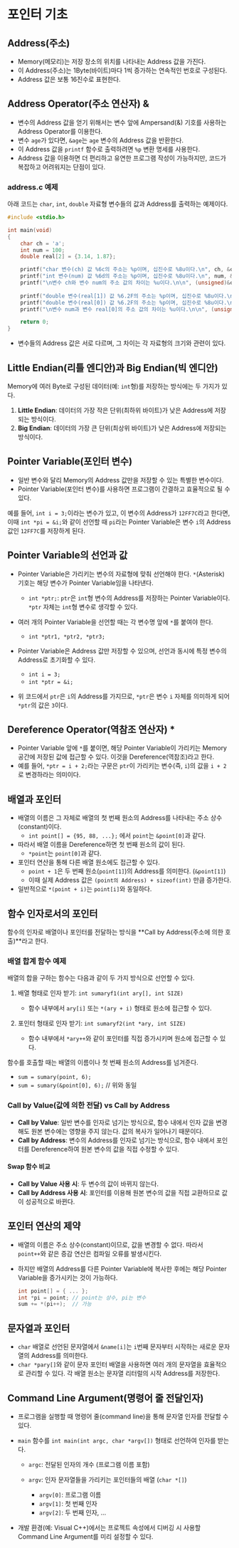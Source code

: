 # 포인터 기초

## Address(주소)

-   Memory(메모리)는 저장 장소의 위치를 나타내는 Address 값을 가진다.
-   이 Address(주소)는 1Byte(바이트)마다 1씩 증가하는 연속적인 번호로 구성된다.
-   Address 값은 보통 16진수로 표현한다.

## Address Operator(주소 연산자) &

-   변수의 Address 값을 얻기 위해서는 변수 앞에 Ampersand(&) 기호를 사용하는 Address Operator를 이용한다.
-   변수 `age`가 있다면, `&age`는 `age` 변수의 Address 값을 반환한다.
-   이 Address 값을 `printf` 함수로 출력하려면 `%p` 변환 명세를 사용한다.
-   Address 값을 이용하면 더 편리하고 유연한 프로그램 작성이 가능하지만, 코드가 복잡하고 어려워지는 단점이 있다.

### address.c 예제

아래 코드는 `char`, `int`, `double` 자료형 변수들의 값과 Address를 출력하는 예제이다.

```c
#include <stdio.h>

int main(void)
{
    char ch = 'a';
    int num = 100;
    double real[2] = {3.14, 1.87};

    printf("char 변수(ch) 값 %6c의 주소는 %p이며, 십진수로 %8u이다.\n", ch, &ch, &ch);
    printf("int 변수(num) 값 %6d의 주소는 %p이며, 십진수로 %8u이다.\n", num, &num, &num);
    printf("\n변수 ch와 변수 num의 주소 값의 차이는 %u이다.\n\n", (unsigned)&ch - (unsigned)&num);
    
    printf("double 변수(real[1]) 값 %6.2F의 주소는 %p이며, 십진수로 %8u이다.\n", real[1], &real[1], &real[1]);
    printf("double 변수(real[0]) 값 %6.2F의 주소는 %p이며, 십진수로 %8u이다.\n", real[0], &real[0], &real[0]);
    printf("\n변수 num과 변수 real[0]의 주소 값의 차이는 %u이다.\n\n", (unsigned)&num - (unsigned)&real[0]);

    return 0;
}
```

-   변수들의 Address 값은 서로 다르며, 그 차이는 각 자료형의 크기와 관련이 있다.

## Little Endian(리틀 엔디안)과 Big Endian(빅 엔디안)

Memory에 여러 Byte로 구성된 데이터(예: `int`형)를 저장하는 방식에는 두 가지가 있다.

1.  **Little Endian**: 데이터의 가장 작은 단위(최하위 바이트)가 낮은 Address에 저장되는 방식이다.
2.  **Big Endian**: 데이터의 가장 큰 단위(최상위 바이트)가 낮은 Address에 저장되는 방식이다.

## Pointer Variable(포인터 변수)

-   일반 변수와 달리 Memory의 Address 값만을 저장할 수 있는 특별한 변수이다.
-   Pointer Variable(포인터 변수)를 사용하면 프로그램이 간결하고 효율적으로 될 수 있다.

예를 들어, `int i = 3;`이라는 변수가 있고, 이 변수의 Address가 `12FF7C`라고 한다면, 이때 `int *pi = &i;`와 같이 선언할 때 `pi`라는 Pointer Variable은 변수 `i`의 Address 값인 `12FF7C`를 저장하게 된다.

## Pointer Variable의 선언과 값

-   Pointer Variable은 가리키는 변수의 자료형에 맞춰 선언해야 한다. `*`(Asterisk) 기호는 해당 변수가 Pointer Variable임을 나타낸다.

    -   `int *ptr;`: `ptr`은 `int`형 변수의 Address를 저장하는 Pointer Variable이다. `*ptr` 자체는 `int`형 변수로 생각할 수 있다.
    
-   여러 개의 Pointer Variable을 선언할 때는 각 변수명 앞에 `*`를 붙여야 한다.

    -   `int *ptr1, *ptr2, *ptr3;`
    
-   Pointer Variable은 Address 값만 저장할 수 있으며, 선언과 동시에 특정 변수의 Address로 초기화할 수 있다.

    -   `int i = 3;`
    -   `int *ptr = &i;`

-   위 코드에서 `ptr`은 `i`의 Address를 가지므로, `*ptr`은 변수 `i` 자체를 의미하게 되어 `*ptr`의 값은 `3`이다.

## Dereference Operator(역참조 연산자) *

-   Pointer Variable 앞에 `*`를 붙이면, 해당 Pointer Variable이 가리키는 Memory 공간에 저장된 값에 접근할 수 있다. 이것을 Dereference(역참조)라고 한다.
-   예를 들어, `*ptr = i + 2;`라는 구문은 `ptr`이 가리키는 변수(즉, `i`)의 값을 `i + 2`로 변경하라는 의미이다.

## 배열과 포인터

-   배열의 이름은 그 자체로 배열의 첫 번째 원소의 Address를 나타내는 주소 상수(constant)이다.
    -   `int point[] = {95, 88, ...};` 에서 `point`는 `&point[0]`과 같다.
-   따라서 배열 이름을 Dereference하면 첫 번째 원소의 값이 된다.
    -   `*point`는 `point[0]`과 같다.
-   포인터 연산을 통해 다른 배열 원소에도 접근할 수 있다.
    -   `point + 1`은 두 번째 원소(`point[1]`)의 Address를 의미한다. (`&point[1]`)
    -   이때 실제 Address 값은 `(point의 Address) + sizeof(int)` 만큼 증가한다.
-   일반적으로 `*(point + i)`는 `point[i]`와 동일하다.

## 함수 인자로서의 포인터

함수의 인자로 배열이나 포인터를 전달하는 방식을 **Call by Address(주소에 의한 호출)**라고 한다.

### 배열 합계 함수 예제

배열의 합을 구하는 함수는 다음과 같이 두 가지 방식으로 선언할 수 있다.

1.  배열 형태로 인자 받기: `int sumaryf1(int ary[], int SIZE)`

    -   함수 내부에서 `ary[i]` 또는 `*(ary + i)` 형태로 원소에 접근할 수 있다.

2.  포인터 형태로 인자 받기: `int sumaryf2(int *ary, int SIZE)`

    -   함수 내부에서 `*ary++`와 같이 포인터를 직접 증가시키며 원소에 접근할 수 있다.

함수를 호출할 때는 배열의 이름이나 첫 번째 원소의 Address를 넘겨준다.

-   `sum = sumary(point, 6);`
-   `sum = sumary(&point[0], 6);` // 위와 동일

### Call by Value(값에 의한 전달) vs Call by Address

-   **Call by Value**: 일반 변수를 인자로 넘기는 방식으로, 함수 내에서 인자 값을 변경해도 원본 변수에는 영향을 주지 않는다. 값의 복사가 일어나기 때문이다.
-   **Call by Address**: 변수의 Address를 인자로 넘기는 방식으로, 함수 내에서 포인터를 Dereference하여 원본 변수의 값을 직접 수정할 수 있다.

#### Swap 함수 비교

-   **Call by Value 사용 시**: 두 변수의 값이 바뀌지 않는다.
-   **Call by Address 사용 시**: 포인터를 이용해 원본 변수의 값을 직접 교환하므로 값이 성공적으로 바뀐다.

## 포인터 연산의 제약

-   배열의 이름은 주소 상수(constant)이므로, 값을 변경할 수 없다. 따라서 `point++`와 같은 증감 연산은 컴파일 오류를 발생시킨다.

-   하지만 배열의 Address를 다른 Pointer Variable에 복사한 후에는 해당 Pointer Variable을 증가시키는 것이 가능하다.

    ```c
    int point[] = { ... };
    int *pi = point; // point는 상수, pi는 변수
    sum += *(pi++);  // 가능
    ```

## 문자열과 포인터

-   `char` 배열로 선언된 문자열에서 `&name[i]`는 `i`번째 문자부터 시작하는 새로운 문자열의 Address를 의미한다.
-   `char *pary[]`와 같이 문자 포인터 배열을 사용하면 여러 개의 문자열을 효율적으로 관리할 수 있다. 각 배열 원소는 문자열 리터럴의 시작 Address를 저장한다.

## Command Line Argument(명령어 줄 전달인자)

-   프로그램을 실행할 때 명령어 줄(command line)을 통해 문자열 인자를 전달할 수 있다.

-   `main` 함수를 `int main(int argc, char *argv[])` 형태로 선언하여 인자를 받는다.
    -   `argc`: 전달된 인자의 개수 (프로그램 이름 포함)
    
    -   `argv`: 인자 문자열들을 가리키는 포인터들의 배열 (`char *[]`)
        -   `argv[0]`: 프로그램 이름
        -   `argv[1]`: 첫 번째 인자
        -   `argv[2]`: 두 번째 인자, ...
    
-   개발 환경(예: Visual C++)에서는 프로젝트 속성에서 디버깅 시 사용할 Command Line Argument를 미리 설정할 수 있다.